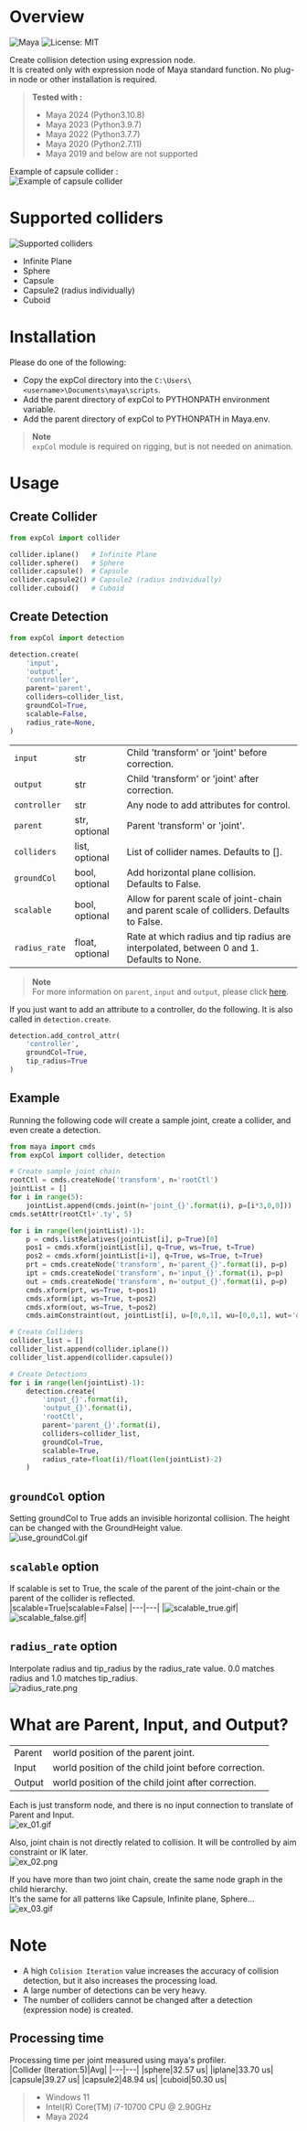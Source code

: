 # Overview
![Maya](https://img.shields.io/static/v1?message=Maya&color=0696D7&logo=Autodesk&logoColor=white&label=) ![License: MIT](https://img.shields.io/badge/license-MIT-blue.svg)  

Create collision detection using expression node.  
It is created only with expression node of Maya standard function. No plug-in node or other installation is required.  

> **Tested with :**  
> * Maya 2024 (Python3.10.8)  
> * Maya 2023 (Python3.9.7)  
> * Maya 2022 (Python3.7.7)  
> * Maya 2020 (Python2.7.11)  
> * Maya 2019 and below are not supported

Example of capsule collider :  
![Example of capsule collider](images/capsuleCollider.gif)  

# Supported colliders
![Supported colliders](images/colliders.png)  
* Infinite Plane
* Sphere
* Capsule
* Capsule2 (radius individually)
* Cuboid

# Installation
Please do one of the following:
* Copy the expCol directory into the `C:\Users\<username>\Documents\maya\scripts`.
* Add the parent directory of expCol to PYTHONPATH environment variable.
* Add the parent directory of expCol to PYTHONPATH in Maya.env.

> **Note**  
> `expCol` module is required on rigging, but is not needed on animation.

# Usage
## Create Collider
```python
from expCol import collider

collider.iplane()   # Infinite Plane
collider.sphere()   # Sphere
collider.capsule()  # Capsule
collider.capsule2() # Capsule2 (radius individually)
collider.cuboid()   # Cuboid
```

## Create Detection
```python
from expCol import detection

detection.create(
    'input', 
    'output', 
    'controller', 
    parent='parent', 
    colliders=collider_list, 
    groundCol=True, 
    scalable=False,
    radius_rate=None,
)
```
||||
|---|---|---|
|`input`|str|Child 'transform' or 'joint' before correction.|
|`output`|str|Child 'transform' or 'joint' after correction.|
|`controller`|str|Any node to add attributes for control.|
|`parent`|str, optional|Parent 'transform' or 'joint'.|
|`colliders`|list, optional|List of collider names. Defaults to [].|
|`groundCol`|bool, optional|Add horizontal plane collision. Defaults to False.|
|`scalable`|bool, optional|Allow for parent scale of joint-chain and parent scale of colliders. Defaults to False.|
|`radius_rate`|float, optional|Rate at which radius and tip radius are interpolated, between 0 and 1. Defaults to None.|

> **Note**  
> For more information on `parent`, `input` and `output`, please click [here](#what-are-parent-input-and-output).  

If you just want to add an attribute to a controller, do the following. It is also called in `detection.create`.  
```python
detection.add_control_attr(
    'controller', 
    groundCol=True, 
    tip_radius=True
)
```

## Example
Running the following code will create a sample joint, create a collider, and even create a detection.  
```python
from maya import cmds
from expCol import collider, detection

# Create sample joint chain
rootCtl = cmds.createNode('transform', n='rootCtl')
jointList = []
for i in range(5):
    jointList.append(cmds.joint(n='joint_{}'.format(i), p=[i*3,0,0]))
cmds.setAttr(rootCtl+'.ty', 5)

for i in range(len(jointList)-1):
    p = cmds.listRelatives(jointList[i], p=True)[0]
    pos1 = cmds.xform(jointList[i], q=True, ws=True, t=True)
    pos2 = cmds.xform(jointList[i+1], q=True, ws=True, t=True)
    prt = cmds.createNode('transform', n='parent_{}'.format(i), p=p)
    ipt = cmds.createNode('transform', n='input_{}'.format(i), p=p)
    out = cmds.createNode('transform', n='output_{}'.format(i), p=p)
    cmds.xform(prt, ws=True, t=pos1)
    cmds.xform(ipt, ws=True, t=pos2)
    cmds.xform(out, ws=True, t=pos2)
    cmds.aimConstraint(out, jointList[i], u=[0,0,1], wu=[0,0,1], wut='objectrotation', wuo=prt)

# Create Colliders
collider_list = []
collider_list.append(collider.iplane())
collider_list.append(collider.capsule())

# Create Detections
for i in range(len(jointList)-1):
    detection.create(
        'input_{}'.format(i), 
        'output_{}'.format(i), 
        'rootCtl', 
        parent='parent_{}'.format(i), 
        colliders=collider_list, 
        groundCol=True, 
        scalable=True,
        radius_rate=float(i)/float(len(jointList)-2)
    )
```

## `groundCol` option
Setting groundCol to True adds an invisible horizontal collision. The height can be changed with the GroundHeight value.  
![use_groundCol.gif](images/use_groundCol.gif)

## `scalable` option
If scalable is set to True, the scale of the parent of the joint-chain or the parent of the collider is reflected.  
|scalable=True|scalable=False|
|---|---|
|![scalable_true.gif](images/scalable_true.gif)|![scalable_false.gif](images/scalable_false.gif)|

## `radius_rate` option
Interpolate radius and tip_radius by the radius_rate value. 0.0 matches radius and 1.0 matches tip_radius.  
![radius_rate.png](images/radius_rate.png)

# What are Parent, Input, and Output?

|||
|---|---|
|Parent|world position of the parent joint.|
|Input|world position of the child joint before correction.|
|Output|world position of the child joint after correction.|

Each is just transform node, and there is no input connection to translate of Parent and Input.  
![ex_01.gif](images/explanation_of_parent_input_output/ex_01.gif)

Also, joint chain is not directly related to collision. It will be controlled by aim constraint or IK later.  
![ex_02.png](images/explanation_of_parent_input_output/ex_02.png)

If you have more than two joint chain, create the same node graph in the child hierarchy.  
It's the same for all patterns like Capsule, Infinite plane, Sphere...  
![ex_03.gif](images/explanation_of_parent_input_output/ex_03.gif)

# Note
* A high `Colision Iteration` value increases the accuracy of collision detection, but it also increases the processing load.
* A large number of detections can be very heavy.
* The number of colliders cannot be changed after a detection (expression node) is created.

## Processing time
Processing time per joint measured using maya's profiler.  
|Collider (Iteration:5)|Avg|
|---|---|
|sphere|32.57 us|
|iplane|33.70 us|
|capsule|39.27 us|
|capsule2|48.94 us|
|cuboid|50.30 us|

> * Windows 11  
> * Intel(R) Core(TM) i7-10700 CPU @ 2.90GHz  
> * Maya 2024  
